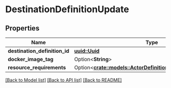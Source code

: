 # DestinationDefinitionUpdate

## Properties

Name | Type | Description | Notes
------------ | ------------- | ------------- | -------------
**destination_definition_id** | [**uuid::Uuid**](uuid::Uuid.md) |  | 
**docker_image_tag** | Option<**String**> |  | [optional]
**resource_requirements** | Option<[**crate::models::ActorDefinitionResourceRequirements**](ActorDefinitionResourceRequirements.md)> |  | [optional]

[[Back to Model list]](../README.md#documentation-for-models) [[Back to API list]](../README.md#documentation-for-api-endpoints) [[Back to README]](../README.md)


